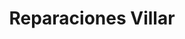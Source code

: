 ---
title: "Reparaciones Villar"
url: /ubeda/reparaciones-villar/
shop: reparación de automóviles
---